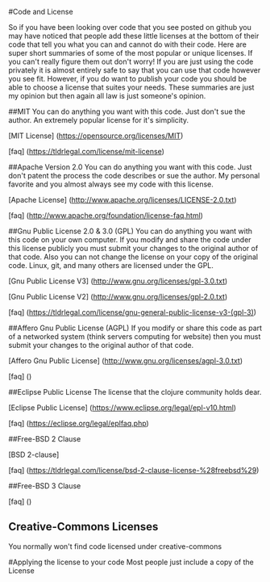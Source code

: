 #Code and License

So if you have been looking over code that you see posted on github you may have noticed that 
people add these little licenses at the bottom of their code that tell you what you can and cannot 
do with their code. Here are super short summaries of some of the most popular or unique licenses.
If you can't really figure them out don't worry! If you are just using the code privately it is almost
entirely safe to say that you can use that code however you see fit. However, if you do want to publish your
code you should be able to choose a license that suites your needs. These summaries are just my opinion but then again 
all law is just someone's opinion.


##MIT
You can do anything you want with this code. Just don't sue the author. An extremely popular license for it's simplicity.

[MIT License] (https://opensource.org/licenses/MIT)

[faq] (https://tldrlegal.com/license/mit-license)

##Apache Version 2.0
You can do anything you want with this code. Just don't patent the process the code describes or sue the author. My personal favorite and you almost
always see my code with this license.

[Apache License] (http://www.apache.org/licenses/LICENSE-2.0.txt)

[faq] (http://www.apache.org/foundation/license-faq.html)

##Gnu Public License 2.0 & 3.0 (GPL)
You can do anything you want with this code on your own computer. If you modify and share the code under this license publicly
you must submit your changes to the original author of that code. Also you can not change the license on your copy of the original code. Linux, git, and many others are licensed under the GPL.

[Gnu Public License V3] (http://www.gnu.org/licenses/gpl-3.0.txt)

[Gnu Public License V2] (http://www.gnu.org/licenses/gpl-2.0.txt)

[faq] (https://tldrlegal.com/license/gnu-general-public-license-v3-(gpl-3))

##Affero Gnu Public License (AGPL)
If you modify or share this code as part of a networked system (think servers computing for website) then you must submit your
changes to the original author of that code.

[Affero Gnu Public License] (http://www.gnu.org/licenses/agpl-3.0.txt)

[faq] ()

##Eclipse Public License
The license that the clojure community holds dear.

[Eclipse Public License] (https://www.eclipse.org/legal/epl-v10.html)

[faq] (https://eclipse.org/legal/eplfaq.php)

##Free-BSD 2 Clause

[BSD 2-clause]

[faq] (https://tldrlegal.com/license/bsd-2-clause-license-%28freebsd%29)

##Free-BSD 3 Clause

[faq] ()

## Creative-Commons Licenses
You normally won't find code licensed under creative-commons 

#Applying the license to your code
Most people just include a copy of the License
